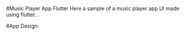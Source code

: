#Music Player App Flutter
 Here a sample of a music player app UI made using flutter...

#App Design: 